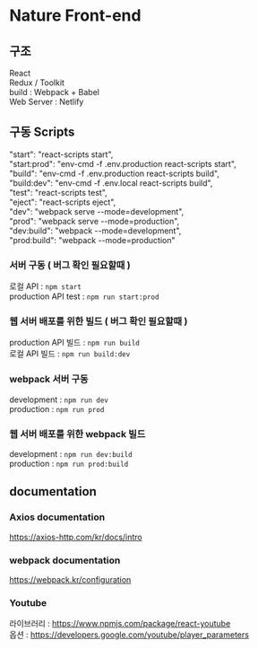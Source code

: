 # Nature Front-end
## 구조
React   
Redux / Toolkit   
build : Webpack + Babel  
Web Server : Netlify
## 구동 Scripts

"start": "react-scripts start",  
"start:prod": "env-cmd -f .env.production react-scripts start",  
"build": "env-cmd -f .env.production react-scripts build",  
"build:dev": "env-cmd -f .env.local react-scripts build",  
"test": "react-scripts test",  
"eject": "react-scripts eject",  
"dev": "webpack serve --mode=development",  
"prod": "webpack serve --mode=production",  
"dev:build": "webpack --mode=development",  
"prod:build": "webpack --mode=production"  

### 서버 구동  ( 버그 확인 필요할때 )
로컬 API : `npm start`  
production API test : `npm run start:prod`
### 웹 서버 배포를 위한 빌드 ( 버그 확인 필요할때 )
production API 빌드 : `npm run build`  
로컬 API 빌드 : `npm run build:dev`
### webpack 서버 구동
development : `npm run dev`  
production : `npm run prod`
### 웹 서버 배포를 위한 webpack 빌드
development : `npm run dev:build`  
production : `npm run prod:build`  

## documentation
### Axios documentation
https://axios-http.com/kr/docs/intro

### webpack documentation
https://webpack.kr/configuration

### Youtube
라이브러리 : https://www.npmjs.com/package/react-youtube  
옵션 : https://developers.google.com/youtube/player_parameters